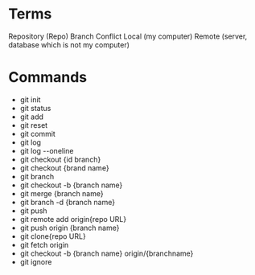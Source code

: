 # Terms

Repository (Repo)
Branch
Conflict
Local (my computer)
Remote (server, database which is not my computer)

# Commands

- git init
- git status
- git add
- git reset
- git commit
- git log
- git log --oneline
- git checkout {id branch}
- git checkout {brand name}
- git branch
- git checkout -b {branch name}
- git merge {branch name}
- git branch -d {branch name}
- git push
- git remote add origin{repo URL}
- git push origin {branch name}
- git clone{repo URL}
- git fetch origin
- git checkout -b {branch name} origin/{branchname}
- git ignore
